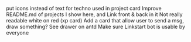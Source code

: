 put icons instead of text for techno used in project card
Improve README.md of projects I show here, and Link front & back in it
Not really readable white on red (xp card)
Add a card that allow user to send a msg, draw something? See drawer on antd
Make sure Linkstart bot is usable by everyone
